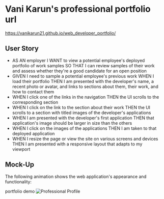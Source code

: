 
# Vani Karun's professional portfolio url 
https://vanikarun21.github.io/web_developer_portfolio/
## User Story
* AS AN employer
I WANT to view a potential employee's deployed portfolio of work samples
SO THAT I can review samples of their work and assess whether they're a good candidate for an open position
* GIVEN I need to sample a potential employee's previous work
WHEN I load their portfolio
THEN I am presented with the developer's name, a recent photo or avatar, and links to sections about them, their work, and how to contact them
* WHEN I click one of the links in the navigation
THEN the UI scrolls to the corresponding section
* WHEN I click on the link to the section about their work
THEN the UI scrolls to a section with titled images of the developer's applications
* WHEN I am presented with the developer's first application
THEN that application's image should be larger in size than the others
* WHEN I click on the images of the applications
THEN I am taken to that deployed application
* WHEN I resize the page or view the site on various screens and devices
THEN I am presented with a responsive layout that adapts to my viewport
## Mock-Up
The following animation shows the web application's appearance and functionality:

portfolio demo
![Professional Profile](./assests/images/02-advanced-css-homework-demo.gif)
